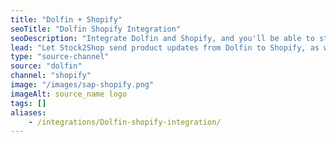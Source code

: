 ```yaml
---
title: "Dolfin + Shopify"
seoTitle: "Dolfin Shopify Integration"
seoDescription: "Integrate Dolfin and Shopify, and you'll be able to streamline your workflow, simplify the ordering process and save time - and money. Find out more about how a Dolfin Shopify Integration can help your business."
lead: "Let Stock2Shop send product updates from Dolfin to Shopify, as well as automatically raise online orders directly into your Dolfin and instruct your warehouse to fulfill the order. Here’s how we can help you streamline your workflow."
type: "source-channel"
source: "dolfin"
channel: "shopify"
image: "/images/sap-shopify.png"
imageAlt: source_name logo
tags: []
aliases:
    - /integrations/Dolfin-shopify-integration/
---
```

    